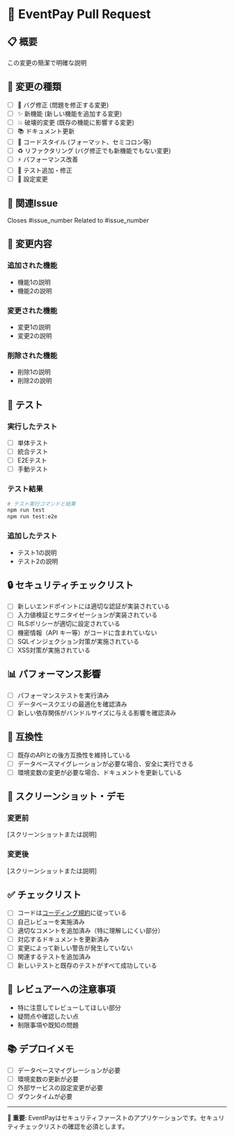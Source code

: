 # 🚀 EventPay Pull Request

## 📋 概要
この変更の簡潔で明確な説明

## 🎯 変更の種類
- [ ] 🐛 バグ修正 (問題を修正する変更)
- [ ] ✨ 新機能 (新しい機能を追加する変更)
- [ ] 💥 破壊的変更 (既存の機能に影響する変更)
- [ ] 📚 ドキュメント更新
- [ ] 🎨 コードスタイル (フォーマット、セミコロン等)
- [ ] ♻️ リファクタリング (バグ修正でも新機能でもない変更)
- [ ] ⚡ パフォーマンス改善
- [ ] 🧪 テスト追加・修正
- [ ] 🔧 設定変更

## 🔗 関連Issue
Closes #issue_number
Related to #issue_number

## 📝 変更内容
### 追加された機能
- 機能1の説明
- 機能2の説明

### 変更された機能
- 変更1の説明
- 変更2の説明

### 削除された機能
- 削除1の説明
- 削除2の説明

## 🧪 テスト
### 実行したテスト
- [ ] 単体テスト
- [ ] 統合テスト
- [ ] E2Eテスト
- [ ] 手動テスト

### テスト結果
```bash
# テスト実行コマンドと結果
npm run test
npm run test:e2e
```

### 追加したテスト
- テスト1の説明
- テスト2の説明

## 🔒 セキュリティチェックリスト
- [ ] 新しいエンドポイントには適切な認証が実装されている
- [ ] 入力値検証とサニタイゼーションが実装されている
- [ ] RLSポリシーが適切に設定されている
- [ ] 機密情報（API キー等）がコードに含まれていない
- [ ] SQLインジェクション対策が実施されている
- [ ] XSS対策が実施されている

## 📊 パフォーマンス影響
- [ ] パフォーマンステストを実行済み
- [ ] データベースクエリの最適化を確認済み
- [ ] 新しい依存関係がバンドルサイズに与える影響を確認済み

## 🔄 互換性
- [ ] 既存のAPIとの後方互換性を維持している
- [ ] データベースマイグレーションが必要な場合、安全に実行できる
- [ ] 環境変数の変更が必要な場合、ドキュメントを更新している

## 📸 スクリーンショット・デモ
### 変更前
[スクリーンショットまたは説明]

### 変更後
[スクリーンショットまたは説明]

## ✅ チェックリスト
- [ ] コードは[コーディング規約](../docs/v2/03_development.md#コーディングスタイル)に従っている
- [ ] 自己レビューを実施済み
- [ ] 適切なコメントを追加済み（特に理解しにくい部分）
- [ ] 対応するドキュメントを更新済み
- [ ] 変更によって新しい警告が発生していない
- [ ] 関連するテストを追加済み
- [ ] 新しいテストと既存のテストがすべて成功している

## 🎯 レビュアーへの注意事項
- 特に注意してレビューしてほしい部分
- 疑問点や確認したい点
- 制限事項や既知の問題

## 📚 デプロイメモ
- [ ] データベースマイグレーションが必要
- [ ] 環境変数の更新が必要
- [ ] 外部サービスの設定変更が必要
- [ ] ダウンタイムが必要

---

**🚨 重要**: EventPayはセキュリティファーストのアプリケーションです。セキュリティチェックリストの確認を必須とします。